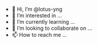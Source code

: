 - 👋 Hi, I’m @lotus-yng
- 👀 I’m interested in ...
- 🌱 I’m currently learning ...
- 💞️ I’m looking to collaborate on ...
- 📫 How to reach me ...

<!---
lotus-yng/lotus-yng is a ✨ special ✨ repository because its `README.md` (this file) appears on your GitHub profile.
You can click the Preview link to take a look at your changes.
--->
